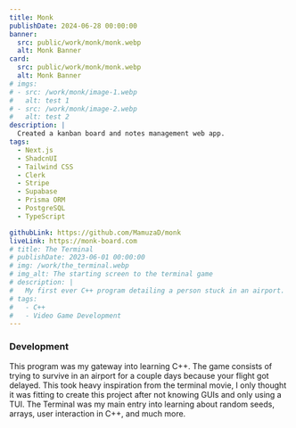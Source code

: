 ```yaml
---
title: Monk
publishDate: 2024-06-28 00:00:00
banner:
  src: public/work/monk/monk.webp
  alt: Monk Banner
card:
  src: public/work/monk/monk.webp
  alt: Monk Banner
# imgs:
# - src: /work/monk/image-1.webp
#   alt: test 1
# - src: /work/monk/image-2.webp
#   alt: test 2
description: |
  Created a kanban board and notes management web app.
tags:
  - Next.js
  - ShadcnUI
  - Tailwind CSS
  - Clerk
  - Stripe
  - Supabase
  - Prisma ORM
  - PostgreSQL
  - TypeScript

githubLink: https://github.com/MamuzaD/monk
liveLink: https://monk-board.com
# title: The Terminal
# publishDate: 2023-06-01 00:00:00
# img: /work/the_terminal.webp
# img_alt: The starting screen to the terminal game
# description: |
#   My first ever C++ program detailing a person stuck in an airport.
# tags:
#   - C++
#   - Video Game Development
---
```


### Development

This program was my gateway into learning C++. The game consists of trying to survive in an airport for a couple days because your flight got delayed.
This took heavy inspiration from the terminal movie, I only thought it was fitting to create this project after not knowing GUIs and only using a TUI.
The Terminal was my main entry into learning about random seeds, arrays, user interaction in C++, and much more.
